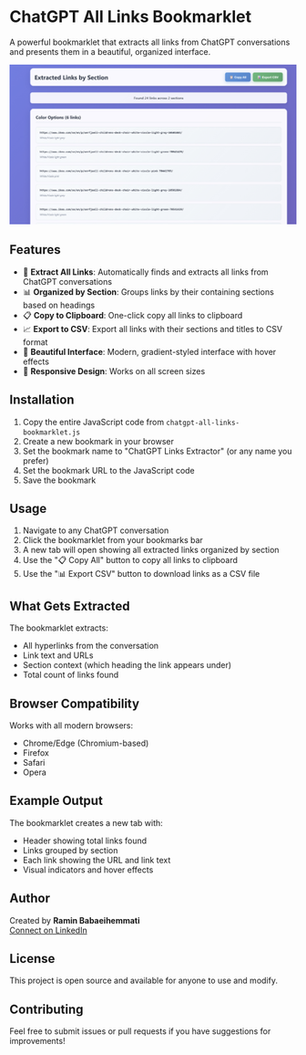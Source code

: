 # ChatGPT All Links Bookmarklet

A powerful bookmarklet that extracts all links from ChatGPT conversations and presents them in a beautiful, organized interface.

![ChatGPT All Links Bookmarklet Screenshot](Chatgpt-all-links-bookmarklet.jpg)

## Features

- 🔗 **Extract All Links**: Automatically finds and extracts all links from ChatGPT conversations
- 📊 **Organized by Section**: Groups links by their containing sections based on headings
- 📋 **Copy to Clipboard**: One-click copy all links to clipboard
- 📈 **Export to CSV**: Export all links with their sections and titles to CSV format
- 🎨 **Beautiful Interface**: Modern, gradient-styled interface with hover effects
- 📱 **Responsive Design**: Works on all screen sizes

## Installation

1. Copy the entire JavaScript code from `chatgpt-all-links-bookmarklet.js`
2. Create a new bookmark in your browser
3. Set the bookmark name to "ChatGPT Links Extractor" (or any name you prefer)
4. Set the bookmark URL to the JavaScript code
5. Save the bookmark

## Usage

1. Navigate to any ChatGPT conversation
2. Click the bookmarklet from your bookmarks bar
3. A new tab will open showing all extracted links organized by section
4. Use the "📋 Copy All" button to copy all links to clipboard
5. Use the "📊 Export CSV" button to download links as a CSV file

## What Gets Extracted

The bookmarklet extracts:
- All hyperlinks from the conversation
- Link text and URLs
- Section context (which heading the link appears under)
- Total count of links found

## Browser Compatibility

Works with all modern browsers:
- Chrome/Edge (Chromium-based)
- Firefox
- Safari
- Opera

## Example Output

The bookmarklet creates a new tab with:
- Header showing total links found
- Links grouped by section
- Each link showing the URL and link text
- Visual indicators and hover effects

## Author

Created by **Ramin Babaeihemmati**  
[Connect on LinkedIn](https://www.linkedin.com/in/ramin-babaei-hemmati/)

## License

This project is open source and available for anyone to use and modify.

## Contributing

Feel free to submit issues or pull requests if you have suggestions for improvements!